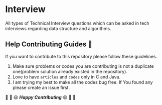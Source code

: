 # Interview
All types of Technical Interview questions which can be asked in tech interviews regarding data structure and algorithms.

## Help Contributing Guides :crown:
If you want to contribute to this repository please follow these guidelines.

1. Make sure problems or codes you are contributing is not a duplicate one(problem solution already existed in the repository).
2. Love to have `articles` and `codes` only in C and Java.
3. I am trying my best to make all the codes bug free. If You found any please create an issue first. 

:tada: :confetti_ball: :smiley: _**Happy Contributing**_ :smiley: :confetti_ball: :tada:
